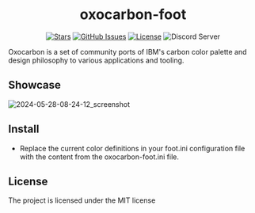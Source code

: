 <div align="center">

# oxocarbon-foot

</div>

<div align="center">

[![Stars](https://img.shields.io/github/stars/nyoom-engineering/oxocarbon?color=%23b66467&style=for-the-badge)](https://github.com/nyoom-engineering/oxocarbon/stargazers)
[![GitHub Issues](https://img.shields.io/github/issues/nyoom-engineering/oxocarbon?color=%238c977d&style=for-the-badge)](https://github.com/nyoom-engineering/oxocarbon/issues)
[![License](https://img.shields.io/github/license/nyoom-engineering/oxocarbon?color=%238da3b9&style=for-the-badge)](https://mit-license.org/)
![Discord Server](https://img.shields.io/discord/1050624267592663050?color=738adb&label=Discord&Color=white&style=for-the-badge)

</div>

Oxocarbon is a set of community ports of IBM's carbon color palette and design philosophy to various applications and tooling.

## Showcase

![2024-05-28-08-24-12_screenshot](https://github.com/bitterhalt/oxocarbon-foot/assets/95308907/e4c1d0d3-80d8-46fd-b25f-148c9e1239a9)

## Install

- Replace the current color definitions in your foot.ini configuration file with the content from the oxocarbon-foot.ini file.

## License

The project is licensed under the MIT license
